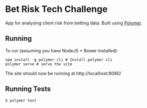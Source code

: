# Bet Risk Tech Challenge

App for analysing client risk from betting data. Built using [Polymer](https://www.polymer-project.org).

## Running

To run (assuming you have NodeJS + Bower installed):

```
npm install -g polymer-cli # Install polymer cli
polymer serve # serve the site
```

The site should now be running at http://localhost:8080/


## Running Tests

```
$ polymer test
```
